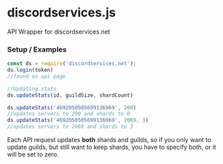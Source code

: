 # discordservices.js
API Wrapper for discordservices.net

### Setup / Examples
```js
const ds = require('discordservices.net');
ds.login(token)
//found on api page

//Updating stats
ds.updateStats(id, guildSize, shardCount)

ds.updateStats('4692050505699136969', 200)
//updates servers to 200 and shards to 0
ds.updateStats('4692050505699136969', 2069, 3)
//updates servers to 2069 and shards to 3
```
Each API request updates **both** shards and guilds, so if you only want to update guilds, but still want to keep shards, you have to specify both, or it will be set to zero.
